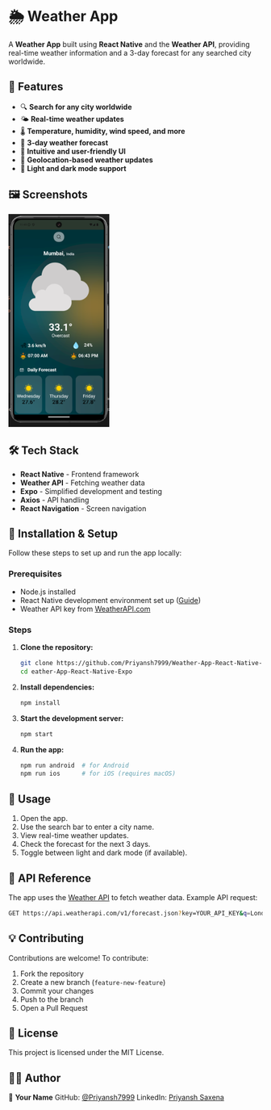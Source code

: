 # 🌦 Weather App

A **Weather App** built using **React Native** and the **Weather API**, providing real-time weather information and a 3-day forecast for any searched city worldwide.

## 📌 Features

- 🔍 **Search for any city worldwide**
- 🌤 **Real-time weather updates**
- 🌡 **Temperature, humidity, wind speed, and more**
- 📅 **3-day weather forecast**
- 🎨 **Intuitive and user-friendly UI**
- 📍 **Geolocation-based weather updates**
- 🌙 **Light and dark mode support**

## 🖼 Screenshots

<img src="assets/SS_APP.png" alt="App Screenshot" width="200"/>

## 🛠 Tech Stack

- **React Native** - Frontend framework
- **Weather API** - Fetching weather data
- **Expo** - Simplified development and testing
- **Axios** - API handling
- **React Navigation** - Screen navigation

## 🚀 Installation & Setup

Follow these steps to set up and run the app locally:

### Prerequisites

- Node.js installed
- React Native development environment set up ([Guide](https://reactnative.dev/docs/environment-setup))
- Weather API key from [WeatherAPI.com](https://www.weatherapi.com/)

### Steps

1. **Clone the repository:**
   ```sh
   git clone https://github.com/Priyansh7999/Weather-App-React-Native-Expo.git
   cd eather-App-React-Native-Expo
   ```
2. **Install dependencies:**
   ```sh
   npm install
   ```

3. **Start the development server:**
   ```sh
   npm start
   ```
4. **Run the app:**
   ```sh
   npm run android  # for Android
   npm run ios      # for iOS (requires macOS)
   ```


## 🏃 Usage

1. Open the app.
2. Use the search bar to enter a city name.
3. View real-time weather updates.
4. Check the forecast for the next 3 days.
5. Toggle between light and dark mode (if available).

## 🔗 API Reference

The app uses the [Weather API](https://www.weatherapi.com/) to fetch weather data. Example API request:

```sh
GET https://api.weatherapi.com/v1/forecast.json?key=YOUR_API_KEY&q=London&days=3
```

## 💡 Contributing

Contributions are welcome! To contribute:

1. Fork the repository
2. Create a new branch (`feature-new-feature`)
3. Commit your changes
4. Push to the branch
5. Open a Pull Request

## 📝 License

This project is licensed under the MIT License.

## 👨‍💻 Author

👤 **Your Name**
GitHub: [@Priyansh7999](https://github.com/Priyansh7999)
LinkedIn: [Priyansh Saxena]([https://www.linkedin.com/in/yourprofile/](https://www.linkedin.com/in/priyansh-saxena-399799254/))
